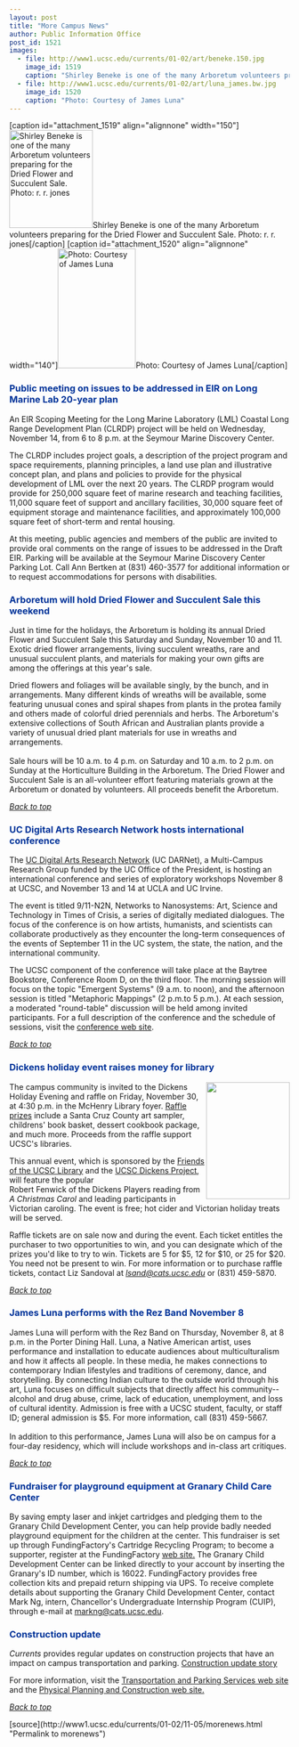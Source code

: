 ```yaml
---
layout: post
title: "More Campus News"
author: Public Information Office
post_id: 1521
images:
  - file: http://www1.ucsc.edu/currents/01-02/art/beneke.150.jpg
    image_id: 1519
    caption: "Shirley Beneke is one of the many Arboretum volunteers preparing for the Dried Flower and Succulent Sale. Photo: r. r. jones"
  - file: http://www1.ucsc.edu/currents/01-02/art/luna_james.bw.jpg
    image_id: 1520
    caption: "Photo: Courtesy of James Luna"
---
```


[caption id="attachment_1519" align="alignnone" width="150"]<a href="http://localhost/mysite/wp-content/uploads/2001/11/beneke.150.jpg"><img class="size-full wp-image-1519" src="http://localhost/mysite/wp-content/uploads/2001/11/beneke.150.jpg" alt="Shirley Beneke is one of the many Arboretum volunteers preparing for the Dried Flower and Succulent Sale. Photo: r. r. jones" width="150" height="176" /></a>Shirley Beneke is one of the many Arboretum volunteers preparing for the Dried Flower and Succulent Sale. Photo: r. r. jones[/caption]
[caption id="attachment_1520" align="alignnone" width="140"]<a href="http://localhost/mysite/wp-content/uploads/2001/11/luna_james.bw.jpg"><img class="size-full wp-image-1520" src="http://localhost/mysite/wp-content/uploads/2001/11/luna_james.bw.jpg" alt="Photo: Courtesy of James Luna" width="140" height="215" /></a>Photo: Courtesy of James Luna[/caption]
<h3>
  <a name="Public" id="Public"></a><font color="#003399">Public meeting on issues to be addressed in EIR on Long Marine Lab 20-year plan</font>
</h3>
<p>
  An EIR Scoping Meeting for the Long Marine Laboratory (LML) Coastal Long Range Development Plan (CLRDP) project will be held on Wednesday, November 14, from 6 to 8 p.m. at the Seymour Marine Discovery Center.
</p>
<p>
  The CLRDP includes project goals, a description of the project program and space requirements, planning principles, a land use plan and illustrative concept plan, and plans and policies to provide for the physical development of LML over the next 20 years. The CLRDP program would provide for 250,000 square feet of marine research and teaching facilities, 11,000 square feet of support and ancillary facilities, 30,000 square feet of equipment storage and maintenance facilities, and approximately 100,000 square feet of short-term and rental housing.
</p>
<p>
  At this meeting, public agencies and members of the public are invited to provide oral comments on the range of issues to be addressed in the Draft EIR. Parking will be available at the Seymour Marine Discovery Center Parking Lot. Call Ann Bertken at (831) 460-3577 for additional information or to request accommodations for persons with disabilities.
</p>
<h3>
  <a name="Arboretum" id="Arboretum"></a><font color="#003399">Arboretum will hold Dried Flower and Succulent Sale this weekend</font>
</h3>Just in time for the holidays, the Arboretum is holding its annual Dried Flower and Succulent Sale this Saturday and Sunday, November 10 and 11. Exotic dried flower arrangements, living succulent wreaths, rare and unusual succulent plants, and materials for making your own gifts are among the offerings at this year's sale.
<p>
  Dried flowers and foliages will be available singly, by the bunch, and in arrangements. Many different kinds of wreaths will be available, some featuring unusual cones and spiral shapes from plants in the protea family and others made of colorful dried perennials and herbs. The Arboretum's extensive collections of South African and Australian plants provide a variety of unusual dried plant materials for use in wreaths and arrangements.<br>
  <br>
  Sale hours will be 10 a.m. to 4 p.m. on Saturday and 10 a.m. to 2 p.m. on Sunday at the Horticulture Building in the Arboretum. The Dried Flower and Succulent Sale is an all-volunteer effort featuring materials grown at the Arboretum or donated by volunteers. All proceeds benefit the Arboretum.
</p>
<p>
  <a href="#Public"><i>Back to top</i></a>
</p>
<h3>
  <a name="UC" id="UC"></a><font color="#003399">UC Digital Arts Research Network hosts international conference</font>
</h3>
<p>
  The <a href="http://www.ucdarnet.org">UC Digital Arts Research Network</a> (UC DARNet), a Multi-Campus Research Group funded by the UC Office of the President, is hosting an international conference and series of exploratory workshops November 8 at UCSC, and November 13 and 14 at UCLA and UC Irvine.
</p>
<p>
  The event is titled 9/11-N2N, Networks to Nanosystems: Art, Science and Technology in Times of Crisis, a series of digitally mediated dialogues. The focus of the conference is on how artists, humanists, and scientists can collaborate productively as they encounter the long-term consequences of the events of September 11 in the UC system, the state, the nation, and the international community.
</p>
<p>
  The UCSC component of the conference will take place at the Baytree Bookstore, Conference Room D, on the third floor. The morning session will focus on the topic "Emergent Systems" (9 a.m. to noon), and the afternoon session is titled "Metaphoric Mappings" (2 p.m.to 5 p.m.). At each session, a moderated "round-table" discussion will be held among invited participants. For a full description of the conference and the schedule of sessions, visit the <a href="http://www.ucdarnet.org/events/events.cfm">conference web site</a>.
</p>
<p>
  <a href="#Public"><i>Back to top</i></a>
</p>
<h3>
  <a name="Dickens" id="Dickens"></a><font color="#003399">Dickens holiday event raises money for library</font>
</h3>
<p>
  <img align="right" border="0" height="210" src="../art/dickens_graphic.gif" width="150" alt="">The campus community is invited to the Dickens Holiday Evening and raffle on Friday, November 30, at 4:30 p.m. in the McHenry Library foyer. <a href="prizes.html">Raffle prizes</a> include a Santa Cruz County art sampler, childrens' book basket, dessert cookbook package, and much more. Proceeds from the raffle support UCSC's libraries.
</p>
<p>
  This annual event, which is sponsored by the <a href="http://library.ucsc.edu/friends/">Friends of the UCSC Library</a> and the <a href="http://humwww.ucsc.edu/dickens/index.html">UCSC Dickens Project,</a> will feature the popular<br>
  Robert Fenwick of the Dickens Players reading from <i>A Christmas Carol</i> and leading participants in Victorian caroling. The event is free; hot cider and Victorian holiday treats will be served.
</p>
<p>
  Raffle tickets are on sale now and during the event. Each ticket entitles the purchaser to two opportunities to win, and you can designate which of the prizes you'd like to try to win. Tickets are 5 for $5, 12 for $10, or 25 for $20. You need not be present to win. For more information or to purchase raffle tickets, contact Liz Sandoval at <a href="mailto:lsand@cats.ucsc.edu"><i>lsand@cats.ucsc.edu</i></a> or (831) 459-5870.
</p>
<p>
  <a href="#Public"><i>Back to top</i></a>
</p>
<h3>
  <a name="Luna" id="Luna"></a><font color="#003399"><b>James Luna performs with the Rez Band November 8</b></font>
</h3>James Luna will perform with the Rez Band on Thursday, November 8, at 8 p.m. in the Porter Dining Hall. Luna, a Native American artist, uses performance and installation to educate audiences about multiculturalism and how it affects all people. In these media, he makes connections to contemporary Indian lifestyles and traditions of ceremony, dance, and storytelling. By connecting Indian culture to the outside world through his art, Luna focuses on difficult subjects that directly affect his community--alcohol and drug abuse, crime, lack of education, unemployment, and loss of cultural identity. Admission is free with a UCSC student, faculty, or staff ID; general admission is $5. For more information, call (831) 459-5667.<br>
<b><br></b>In addition to this performance, James Luna will also be on campus for a four-day residency, which will include workshops and in-class art critiques.
<p>
  <a href="#Public"><i>Back to top</i></a>
</p>
<h3>
  <a name="Fundraiser" id="Fundraiser"></a><font color="#003399">Fundraiser for playground equipment</font> <font color="#003399">at Granary Child Care Center</font>
</h3>
<p>
  By saving empty laser and inkjet cartridges and pledging them to the Granary Child Development Center, you can help provide badly needed playground equipment for the children at the center. This fundraiser is set up through FundingFactory's Cartridge Recycling Program; to become a supporter, register at the FundingFactory <a href="http://www.fundingfactory.com/adoptbus.asp">web site.</a> The Granary Child Development Center can be linked directly to your account by inserting the Granary's ID number, which is 16022. FundingFactory provides free collection kits and prepaid return shipping via UPS. To receive complete details about supporting the Granary Child Development Center, contact Mark Ng, intern, Chancellor's Undergraduate Internship Program (CUIP), through e-mail at <a href="mailto:markng@cats.ucsc.edu">markng@cats.ucsc.edu</a>.
</p>
<h3>
  <a name="Construction" id="Construction"></a><font color="#003399">Construction update</font>
</h3>
<p>
  <i>Currents</i> provides regular updates on construction projects that have an impact on campus transportation and parking. <a href="../../construction.html">Construction update story</a>
</p>
<p>
  For more information, visit the <a href="http://www2.ucsc.edu/taps/">Transportation and Parking Services web site</a> and the <a href="http://www2.ucsc.edu/ppc/">Physical Planning and Construction web site.</a>
</p>
<p>
  <a href="#Public"><i>Back to top</i></a>
</p>
<p>

  </p>
[source](http://www1.ucsc.edu/currents/01-02/11-05/morenews.html "Permalink to morenews")

